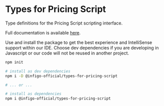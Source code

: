 # Types for Pricing Script

Type definitions for the Pricing Script scripting interface.

Full documentation is available [here](https://infigo-official.github.io/types-for-pricing-script/).

Use and install the package to get the best experience and IntelliSense support within our IDE.
Choose dev dependencies if you are developing in Javascript or our code will not be reused in another project.

```bash
npm init

# install as dev dependencies
npm i -D @infigo-official/types-for-pricing-script

# ... or ...

# install as dependencies
npm i @infigo-official/types-for-pricing-script
``` 